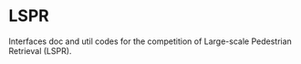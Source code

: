 # LSPR
Interfaces doc and util codes for the competition of Large-scale Pedestrian Retrieval (LSPR).
